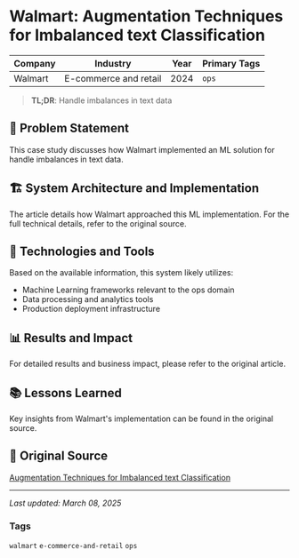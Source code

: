 # Walmart: Augmentation Techniques for Imbalanced text Classification

| Company | Industry | Year | Primary Tags | 
|---------|----------|------|--------------|
| Walmart | E-commerce and retail | 2024 | `ops` |

> **TL;DR**: Handle imbalances in text data

## 📝 Problem Statement

This case study discusses how Walmart implemented an ML solution for handle imbalances in text data.

## 🏗️ System Architecture and Implementation

The article details how Walmart approached this ML implementation. For the full technical details, refer to the original source.

## 🔧 Technologies and Tools

Based on the available information, this system likely utilizes:

- Machine Learning frameworks relevant to the ops domain
- Data processing and analytics tools
- Production deployment infrastructure

## 📊 Results and Impact

For detailed results and business impact, please refer to the original article.

## 📚 Lessons Learned

Key insights from Walmart's implementation can be found in the original source.

## 🔗 Original Source

[Augmentation Techniques for Imbalanced text Classification](https://medium.com/walmartglobaltech/augmentation-techniques-for-imbalanced-text-classification-f0d29c0f8ce1)

---

*Last updated: March 08, 2025*

### Tags

`walmart` `e-commerce-and-retail` `ops`
